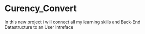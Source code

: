 # Curency_Convert
In this new project i will connect all my learning skills and Back-End Datastructure to an User Intreface
